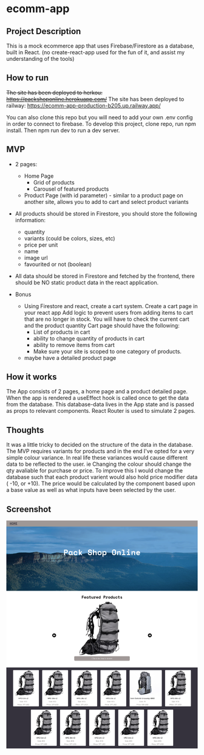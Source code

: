 # ecomm-app

## Project Description 
This is a mock ecommerce app that uses Firebase/Firestore as a database, built in React. (no create-react-app used for the fun of it, and assist my understanding of the tools)

## How to run
~~The site has been deployed to herkou: https://packshoponline.herokuapp.com/~~
The site has been deployed to railway: https://ecomm-app-production-b205.up.railway.app/

You can also clone this repo but you will need to add your own .env config in order to connect to firebase.
To develop this project, clone repo, run npm install. Then npm run dev to run a dev server.

## MVP
- 2 pages:

  - Home Page
    - Grid of products
    - Carousel of featured products
  - Product Page (with id parameter) - similar to a product page on another site, allows you to add to cart and select product variants

- All products should be stored in Firestore, you should store the following information:
  - quantity
  - variants (could be colors, sizes, etc)
  - price per unit
  - name
  - image url
  - favourited or not (boolean)
- All data should be stored in Firestore and fetched by the frontend, there should be NO static product data in the react application.
- Bonus
  - Using Firestore and react, create a cart system. Create a cart page in your react app Add logic to prevent users from adding items to cart that are no longer in stock. You will have to check the current cart and the product quantity Cart page should have the following:
    - List of products in cart
    - ability to change quantity of products in cart
    - ability to remove items from cart
    - Make sure your site is scoped to one category of products.
  - maybe have a detailed product page

## How it works
The App consists of 2 pages, a home page and a product detailed page. When the app is rendered a useEffect hook is called once to get the data from the database. This database-data lives in the App state and is passed as props to relevant components. React Router is used to simulate 2 pages.  

## Thoughts

It was a little tricky to decided on the structure of the data in the database. The MVP requires variants for products and in the end I've opted for a very simple colour variance. In real life these variances would cause different data to be reflected to the user. ie Changing the colour should change the qty avaliable for purchase or price. 
To improve this I would change the database such that each product varient would also hold price modifier data ( -10, or +10). The price would be calculated by the component based upon a base value as well as what inputs have been selected by the user. 




## Screenshot
![alt text](https://raw.githubusercontent.com/CapSap/ecomm-app/master/Screenshot%202022-05-23%20at%2014-04-46%20Ecomm%20App.png
 "App screenshot")
